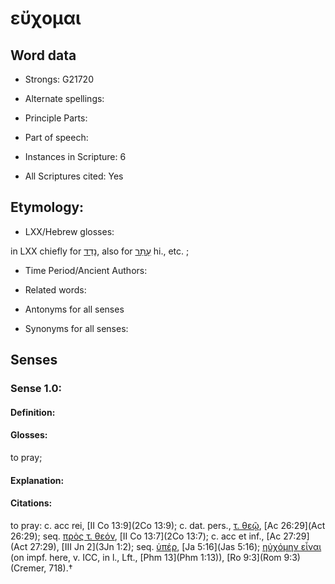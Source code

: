 # εὔχομαι 

<!-- Status: S2=NeedsEdits -->
<!-- Lexica used for edits:   -->

## Word data

* Strongs: G21720

* Alternate spellings:



* Principle Parts: 


* Part of speech: 


* Instances in Scripture: 6

* All Scriptures cited: Yes

## Etymology: 


* LXX/Hebrew glosses: 

in LXX chiefly for [נָדַד](//en-uhl/H5074), also for [עָתַר](//en-uhl/H6279) hi., etc. ;

* Time Period/Ancient Authors: 


* Related words: 

* Antonyms for all senses

* Synonyms for all senses: 


## Senses 


### Sense  1.0: 

#### Definition: 

#### Glosses: 

to pray; 

#### Explanation: 


#### Citations: 

to pray: c. acc rei, [II Co 13:9](2Co 13:9); c. dat. pers., [τ. θεῷ](), [Ac 26:29](Act 26:29); seq. [πρὸς τ. θεόν](), [II Co 13:7](2Co 13:7); c. acc et inf., [Ac 27:29](Act 27:29), [III Jn 2](3Jn 1:2); seq. [ὑπέρ](), [Ja 5:16](Jas 5:16); [ηὐχόμην εἶναι]() (on impf. here, v. ICC, in l., Lft., [Phm 13](Phm 1:13)), [Ro 9:3](Rom 9:3) (Cremer, 718).†
